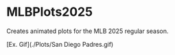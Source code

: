 # MLBPlots2025
Creates animated plots for the MLB 2025 regular season.

[Ex. Gif](./Plots/San Diego Padres.gif)

